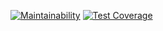 [![Maintainability](https://api.codeclimate.com/v1/badges/de65ede87939ccc48d13/maintainability)](https://codeclimate.com/github/HAMMER17/frontend/maintainability)
[![Test Coverage](https://api.codeclimate.com/v1/badges/de65ede87939ccc48d13/test_coverage)](https://codeclimate.com/github/HAMMER17/frontend/test_coverage)